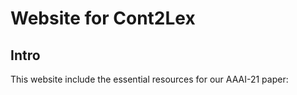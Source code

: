 # Website for Cont2Lex

## Intro

This website include the essential resources for our AAAI-21 paper: 